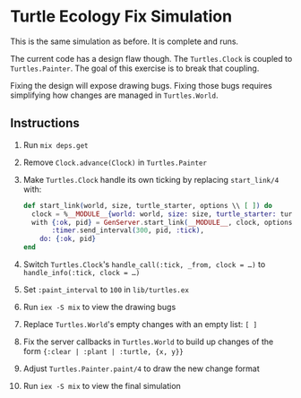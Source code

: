 # Turtle Ecology Fix Simulation

This is the same simulation as before.  It is complete and runs.

The current code has a design flaw though.  The `Turtles.Clock` is coupled to `Turtles.Painter`.  The goal of this exercise is to break that coupling.

Fixing the design will expose drawing bugs.  Fixing those bugs requires simplifying how changes are managed in `Turtles.World`.

## Instructions

1. Run `mix deps.get`
2. Remove `Clock.advance(Clock)` in `Turtles.Painter`
3. Make `Turtles.Clock` handle its own ticking by replacing `start_link/4` with:

    ```elixir
    def start_link(world, size, turtle_starter, options \\ [ ]) do
      clock = %__MODULE__{world: world, size: size, turtle_starter: turtle_starter}
      with {:ok, pid} = GenServer.start_link(__MODULE__, clock, options),
           :timer.send_interval(300, pid, :tick),
        do: {:ok, pid}
    end
   ```

4. Switch `Turtles.Clock`'s `handle_call(:tick, _from, clock = …)` to
   `handle_info(:tick, clock = …)`
5. Set `:paint_interval` to `100` in `lib/turtles.ex`
6. Run `iex -S mix` to view the drawing bugs
7. Replace `Turtles.World`'s empty changes with an empty list:  `[ ]`
8. Fix the server callbacks in `Turtles.World` to build up changes of the form
   `{:clear | :plant | :turtle, {x, y}}`
9. Adjust `Turtles.Painter.paint/4` to draw the new change format
10. Run `iex -S mix` to view the final simulation
